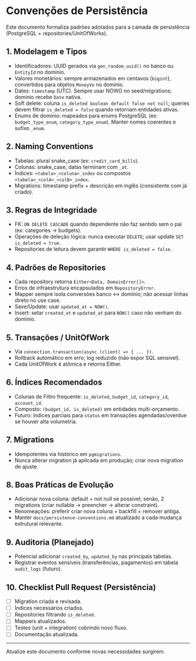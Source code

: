 # Convenções de Persistência

Este documento formaliza padrões adotados para a camada de persistência (PostgreSQL + repositories/UnitOfWorks).

## 1. Modelagem e Tipos
- Identificadores: UUID gerados via `gen_random_uuid()` no banco ou `EntityId` no domínio.
- Valores monetários: sempre armazenados em centavos (`bigint`), convertidos para objetos `MoneyVo` no domínio.
- Dates: `timestamp` (UTC). Sempre usar NOW() no seed/migrations; domínio recebe `Date` nativa.
- Soft delete: coluna `is_deleted boolean default false not null`; queries devem filtrar `is_deleted = false` quando retornam entidades ativas.
- Enums de domínio: mapeados para enums PostgreSQL (ex: `budget_type_enum`, `category_type_enum`). Manter nomes coerentes e sufixo `_enum`.

## 2. Naming Conventions
- Tabelas: plural snake_case (ex: `credit_card_bills`).
- Colunas: snake_case; datas terminam com `_at`.
- Índices: `<tabela>_<coluna>_index` ou compostos `<tabela>_<colA>_<colB>_index`.
- Migrations: timestamp prefix + descrição em inglês (consistente com já criado).

## 3. Regras de Integridade
- FK: `ON DELETE CASCADE` quando dependente não faz sentido sem o pai (ex: categories -> budgets).
- Operações de deleção lógica: nunca executar `DELETE`; usar update `SET is_deleted = true`.
- Repositories de leitura devem garantir `WHERE is_deleted = false`.

## 4. Padrões de Repositories
- Cada repository retorna `Either<Data, DomainError[]>`.
- Erros de infraestrutura encapsulados em `RepositoryError`.
- Mapper sempre isola conversões banco <-> domínio; não acessar linhas direto no use case.
- Save/Update: usar `updated_at = NOW()`.
- Insert: setar `created_at` e `updated_at` para `NOW()` caso não venham do domínio.

## 5. Transações / UnitOfWork
- Via `connection.transaction(async (client) => { ... })`.
- Rollback automático em erro; log reduzido (não expor SQL sensível).
- Cada UnitOfWork é atômica e retorna Either.

## 6. Índices Recomendados
- Colunas de Filtro frequente: `is_deleted`, `budget_id`, `category_id`, `account_id`.
- Composto: `(budget_id, is_deleted)` em entidades multi-orçamento.
- Futuro: índices parciais para `status` em transações agendadas/overdue se houver alta volumetria.

## 7. Migrations
- Idempotentes via histórico em `pgmigrations`.
- Nunca alterar migration já aplicada em produção; criar nova migration de ajuste.

## 8. Boas Práticas de Evolução
- Adicionar nova coluna: default + not null se possível; senão, 2 migrations (criar nullable -> preencher -> alterar constraint).
- Renomeações: preferir criar nova coluna + backfill + remover antiga.
- Manter `docs/persistence-conventions.md` atualizado a cada mudança estrutural relevante.

## 9. Auditoria (Planejado)
- Potencial adicionar `created_by`, `updated_by` nas principais tabelas.
- Registrar eventos sensíveis (transferências, pagamentos) em tabela `audit_logs` (futuro).

## 10. Checklist Pull Request (Persistência)
- [ ] Migration criada e revisada.
- [ ] Índices necessários criados.
- [ ] Repositories filtrando `is_deleted`.
- [ ] Mappers atualizados.
- [ ] Testes (unit + integration) cobrindo novo fluxo.
- [ ] Documentação atualizada.

---
Atualize este documento conforme novas necessidades surgirem.
